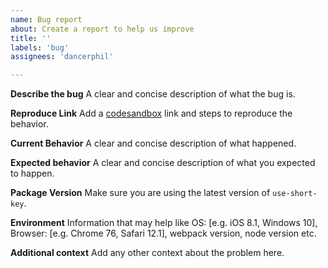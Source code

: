 ```yaml
---
name: Bug report
about: Create a report to help us improve
title: ''
labels: 'bug'
assignees: 'dancerphil'

---
```


**Describe the bug**
A clear and concise description of what the bug is.

**Reproduce Link**
Add a [codesandbox](https://codesandbox.io/) link and steps to reproduce the behavior.

**Current Behavior**
A clear and concise description of what happened.

**Expected behavior**
A clear and concise description of what you expected to happen.

**Package Version**
Make sure you are using the latest version of `use-short-key`.

**Environment**
Information that may help like OS: [e.g. iOS 8.1, Windows 10], Browser: [e.g. Chrome 76, Safari 12.1], webpack version, node version etc.

**Additional context**
Add any other context about the problem here.
